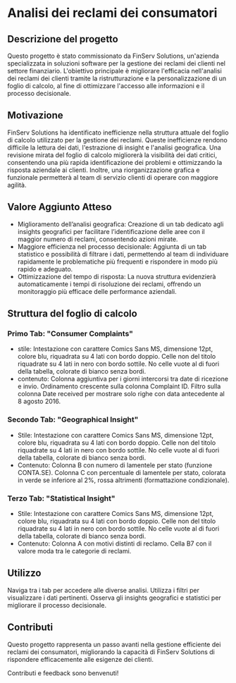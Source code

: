 # Analisi dei reclami dei consumatori

## Descrizione del progetto

Questo progetto è stato commissionato da FinServ Solutions, un'azienda specializzata in soluzioni software per la gestione dei reclami dei clienti nel settore finanziario. L'obiettivo principale è migliorare l'efficacia nell'analisi dei reclami dei clienti tramite la ristrutturazione e la personalizzazione di un foglio di calcolo, al fine di ottimizzare l'accesso alle informazioni e il processo decisionale.

## Motivazione 

FinServ Solutions ha identificato inefficienze nella struttura attuale del foglio di calcolo utilizzato per la gestione dei reclami. Queste inefficienze rendono difficile la lettura dei dati, l'estrazione di insight e l'analisi geografica. Una revisione mirata del foglio di calcolo migliorerà la visibilità dei dati critici, consentendo una più rapida identificazione dei problemi e ottimizzando la risposta aziendale ai clienti. Inoltre, una riorganizzazione grafica e funzionale permetterà al team di servizio clienti di operare con maggiore agilità.

## Valore Aggiunto Atteso

- Miglioramento dell’analisi geografica: Creazione di un tab dedicato agli insights geografici per facilitare l’identificazione delle aree con il maggior numero di reclami, consentendo azioni mirate.
- Maggiore efficienza nel processo decisionale: Aggiunta di un tab statistico e possibilità di filtrare i dati, permettendo al team di individuare rapidamente le problematiche più frequenti e rispondere in modo più rapido e adeguato.
- Ottimizzazione del tempo di risposta: La nuova struttura evidenzierà automaticamente i tempi di risoluzione dei reclami, offrendo un monitoraggio più efficace delle performance aziendali.

## Struttura del foglio di calcolo 

### Primo Tab: "Consumer Complaints" 
 - stile: Intestazione con carattere Comics Sans MS, dimensione 12pt, colore blu, riquadrata su 4 lati con bordo doppio. Celle non del titolo riquadrate su 4 lati    in nero con bordo sottile. No celle vuote al di fuori della tabella, colorate di bianco senza bordi.
 - contenuto: Colonna aggiuntiva per i giorni intercorsi tra date di ricezione e invio. Ordinamento crescente sulla colonna Complaint ID. Filtro sulla colonna        Date   received per mostrare solo righe con data antecedente al 8 agosto 2016.
 
### Secondo Tab: "Geographical Insight"
 - Stile: Intestazione con carattere Comics Sans MS, dimensione 12pt, colore blu, riquadrata su 4 lati con bordo doppio. Celle non del titolo riquadrate su 4 lati    in nero con bordo sottile. No celle vuote al di fuori della tabella, colorate di bianco senza bordi.
 - Contenuto: Colonna B con numero di lamentele per stato (funzione CONTA.SE). Colonna C con percentuale di lamentele per stato, colorata in verde se inferiore al    2%, rossa altrimenti (formattazione condizionale).

 ### Terzo Tab: "Statistical Insight"
 - Stile: Intestazione con carattere Comics Sans MS, dimensione 12pt, colore blu, riquadrata su 4 lati con bordo doppio. Celle non del titolo riquadrate su 4 lati    in nero con bordo sottile. No celle vuote al di fuori della tabella, colorate di bianco senza bordi.
 - Contenuto: Colonna A con motivi distinti di reclamo. Cella B7 con il valore moda tra le categorie di reclami.

## Utilizzo

Naviga tra i tab per accedere alle diverse analisi.
Utilizza i filtri per visualizzare i dati pertinenti.
Osserva gli insights geografici e statistici per migliorare il processo decisionale.

## Contributi

Questo progetto rappresenta un passo avanti nella gestione efficiente dei reclami dei consumatori, migliorando la capacità di FinServ Solutions di rispondere efficacemente alle esigenze dei clienti.

Contributi e feedback sono benvenuti! 








 
